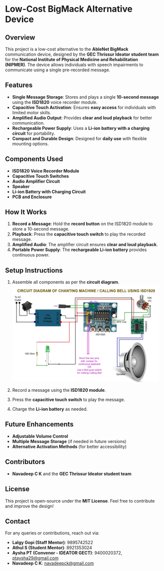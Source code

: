 # Low-Cost BigMack Alternative Device

## Overview
This project is a low-cost alternative to the **AbleNet BigMack** communication device, designed by the **GEC Thrissur Ideator student team** for the **National Institute of Physical Medicine and Rehabilitation (NIPMER)**. The device allows individuals with speech impairments to communicate using a single pre-recorded message.

## Features
- **Single Message Storage**: Stores and plays a single **10-second message** using the **ISD1820** voice recorder module.
- **Capacitive Touch Activation**: Ensures **easy access** for individuals with limited motor skills.
- **Amplified Audio Output**: Provides **clear and loud playback** for better communication.
- **Rechargeable Power Supply**: Uses a **Li-ion battery with a charging circuit** for portability.
- **Compact and Durable Design**: Designed for **daily use** with flexible mounting options.

## Components Used
- **ISD1820 Voice Recorder Module**
- **Capacitive Touch Switches**
- **Audio Amplifier Circuit**
- **Speaker**
- **Li-ion Battery with Charging Circuit**
- **PCB and Enclosure**

## How It Works
1. **Record a Message**: Hold the **record button** on the ISD1820 module to store a 10-second message.
2. **Playback**: Press the **capacitive touch switch** to play the recorded message.
3. **Amplified Audio**: The amplifier circuit ensures **clear and loud playback**.
4. **Portable Power Supply**: The **rechargeable Li-ion battery** provides continuous power.

## Setup Instructions

1. Assemble all components as per the **circuit diagram**.
![Circuit Diagram](Circuts/circuitimg.jpg)


2. Record a message using the **ISD1820 module**.
3. Press the **capacitive touch switch** to play the message.
4. Charge the **Li-ion battery** as needed.

## Future Enhancements
- **Adjustable Volume Control**
- **Multiple Message Storage** (if needed in future versions)
- **Alternative Activation Methods** (for better accessibility)

## Contributors
- **Navadeep C K** and the **GEC Thrissur Ideator student team**

## License
This project is open-source under the **MIT License**. Feel free to contribute and improve the design!

## Contact
For any queries or contributions, reach out via:

- **Lalgy Gopi (Staff Mentor)**: 9895742522
- **Athul S (Student Mentor)**: 8921353024
- **Aysha PT (Convenor - IDEATOR GECT)**: 9400020372, [ptaysha29@gmail.com](mailto:ptaysha29@gmail.com)
- **Navadeep C K**: [navadeepck@gmail.com](mailto:navadeepck@gmail.com)

